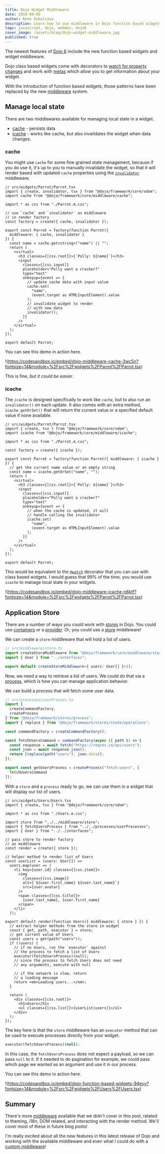 ```yaml
---
title: Dojo Widget Middleware
date: 2019-09-05
author: Rene Rubalcava
description: Learn how to use middleware in Dojo function based widgets, managing local and application state, to build awesome applications!
tags: javascript, dojo, webdev, dojo6
cover_image: /assets/blog/dojo-widget-middleware.jpg
published: true
---
```


The newest features of [Dojo 6](https://dojo.io/blog/version-6-dojo) include the new function based widgets and widget middleware.

Dojo class based widgets come with decorators to [watch for property changes](https://learn-dojo.com/watch-for-property-changes-in-widgets) and work with [metas](https://learn-dojo.com/dojo-from-the-blocks) which allow you to get information about your widget.

With the introduction of function based widgets, those patterns have been replaced by the new [middleware](https://dojo.io/learn/middleware/introduction) system.

## Manage local state

There are two middlewares available for managing local state in a widget.

* [cache](https://dojo.io/learn/middleware/available-middleware#cache) - persists data
* [icache](https://dojo.io/learn/middleware/available-middleware#icache) - works like cache, but also invalidates the widget when data changes.

### cache

You might use `cache` for some fine grained state management, because if you do use it, it's up to you to manually invalidate the widget, so that it will render based with updated `cache` properties using the [`invalidator`](https://dojo.io/learn/middleware/core-render-middleware#invalidator) middleware.

```tsx
// src/widgets/Parrot/Parrot.tsx
import { create, invalidator, tsx } from "@dojo/framework/core/vdom";
import cache from "@dojo/framework/core/middleware/cache";

import * as css from "./Parrot.m.css";

// use `cache` and `invalidator` as middleware
// in render factory
const factory = create({ cache, invalidator });

export const Parrot = factory(function Parrot({
  middleware: { cache, invalidator }
}) {
  const name = cache.get<string>("name") || "";
  return (
    <virtual>
      <h3 classes={[css.root]}>{`Polly: ${name}`}</h3>
      <input
        classes={[css.input]}
        placeholder="Polly want a cracker?"
        type="text"
        onkeyup={event => {
          // update cache data with input value
          cache.set(
            "name",
            (event.target as HTMLInputElement).value
          );
          // invalidate widget to render
          // with new data
          invalidator();
        }}
      />
    </virtual>
  );
});

export default Parrot;
```

You can see this demo in action here.

!(https://codesandbox.io/embed/dojo-middleware-cache-3wc5n?fontsize=14&module=%2Fsrc%2Fwidgets%2FParrot%2FParrot.tsx)

This is fine, _but it could be easier_.

### icache

The `icache` is designed specifically to work like `cache`, but to also run an `invalidator()` on each update. It also comes with an extra method, `icache.getOrSet()` that will return the current value or a specified default value if none available.

```tsx
// src/widgets/Parrot/Parrot.tsx
import { create, tsx } from "@dojo/framework/core/vdom";
import icache from "@dojo/framework/core/middleware/icache";

import * as css from "./Parrot.m.css";

const factory = create({ icache });

export const Parrot = factory(function Parrot({ middleware: { icache } }) {
  // get the current name value or an empty string
  const name = icache.getOrSet("name", "");
  return (
    <virtual>
      <h3 classes={[css.root]}>{`Polly: ${name}`}</h3>
      <input
        classes={[css.input]}
        placeholder="Polly want a cracker?"
        type="text"
        onkeyup={event => {
          // when the cache is updated, it will
          // handle calling the invalidator
          icache.set(
            "name",
            (event.target as HTMLInputElement).value
          );
        }}
      />
    </virtual>
  );
});

export default Parrot;
```

This would be equivalent to the [`@watch`](https://github.com/dojo/framework/tree/master/src/core#internal-widget-state) decorator that you can use with class based widgets. I would guess that 99% of the time, you would use `icache` to manage local state in your widgets.

!(https://codesandbox.io/embed/dojo-middleware-icache-n6ktf?fontsize=14&module=%2Fsrc%2Fwidgets%2FParrot%2FParrot.tsx)

## Application Store

There are a number of ways you could work with [stores](https://dojo.io/learn/stores/introduction) in Dojo. You could use [containers](https://learn-dojo.com/dojo-containers) or a [provider](https://github.com/dojo/framework/tree/master/src/stores#advanced). _Or_, you could use a [store](https://dojo.io/learn/stores/introduction#store-middleware) middleware!

We can create a `store` middleware that will hold a list of users.

```ts
// src/middleware/store.ts
import createStoreMiddleware from "@dojo/framework/core/middleware/store";
import { User } from "../interfaces";

export default createStoreMiddleware<{ users: User[] }>();
```

Now, we need a way to retrieve a list of users. We could do that via a [process](https://github.com/dojo/framework/tree/master/src/stores#processes), which is how you can manage application behavior.

We can build a process that will fetch some user data.

```ts
// src/processes/userProcess.ts
import {
  createCommandFactory,
  createProcess
} from "@dojo/framework/stores/process";
import { replace } from "@dojo/framework/stores/state/operations";

const commandFactory = createCommandFactory();

const fetchUsersCommand = commandFactory(async ({ path }) => {
  const response = await fetch("https://reqres.in/api/users");
  const json = await response.json();
  return [replace(path("users"), json.data)];
});

export const getUsersProcess = createProcess("fetch-users", [
  fetchUsersCommand
]);
```

With a `store` and a `process` ready to go, we can use them in a widget that will display our list of users.

```tsx
// src/widgets/Users/Users.tsx
import { create, tsx } from "@dojo/framework/core/vdom";

import * as css from "./Users.m.css";

import store from "../../middleware/store";
import { fetchUsersProcess } from "../../processes/userProcesses";
import { User } from "../../interfaces";

// pass store to render factory
// as middleware
const render = create({ store });

// helper method to render list of Users
const userList = (users: User[]) =>
  users.map(user => (
    <li key={user.id} classes={[css.item]}>
      <img
        classes={[css.image]}
        alt={`${user.first_name} ${user.last_name}`}
        src={user.avatar}
      />
      <span classes={[css.title]}>
        {user.last_name}, {user.first_name}
      </span>
    </li>
  ));

export default render(function Users({ middleware: { store } }) {
  // extract helper methods from the store in widget
  const { get, path, executor } = store;
  // get current value of Users
  const users = get(path("users"));
  if (!users) {
    // if no Users, run the `executor` against
    // the process to fetch a list of Users
    executor(fetchUsersProcess)(null);
    // since the process to fetch Users does not need
    // any arguments, execute with null

    // if the network is slow, return
    // a loading message
    return <em>Loading users...</em>;
  }

  return (
    <div classes={[css.root]}>
      <h1>Users</h1>
      <ul classes={[css.list]}>{userList(users)}</ul>
    </div>
  );
});
```

The key here is that the `store` middleware has an `executor` method that can be used to execute processes directly from your widget.

```ts
executor(fetchUsersProcess)(null);
```

In this case, the `fetchUsersProcess` does not expect a payload, so we can pass `null` to it. If it needed to do pagination for example, we could pass which page we wanted as an argument and use it in our process.

You can see this demo in action here.

!(https://codesandbox.io/embed/dojo-function-based-widgets-94eyy?fontsize=14&module=%2Fsrc%2Fwidgets%2FUsers%2FUsers.tsx)

## Summary

There's more [middleware](https://dojo.io/learn/middleware/available-middleware) available that we didn't cover in this post, related to theming, i18n, DOM related, and interacting with the render method. We'll cover most of these in future blog posts!

I'm really excited about all the new features in this latest release of Dojo and working with the available middleware and even what I could do with a [custom middleware](https://dojo.io/learn/middleware/middleware-fundamentals#creating-middleware)!

